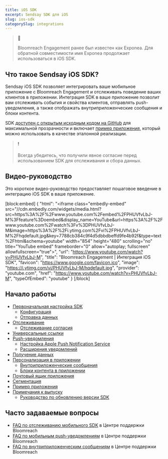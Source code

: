 ```yaml
---
title: iOS SDK
excerpt: Sendsay SDK для iOS
slug: ios-sdk
categorySlug: integrations
---
```


> 📘 
> 
> Bloomreach Engagement ранее был известен как Exponea. Для обратной совместимости имя Exponea продолжает использоваться в iOS SDK.

## Что такое Sendsay iOS SDK?

Sendsay iOS SDK позволяет интегрировать ваше мобильное приложение с Bloomreach Engagement и отслеживать поведение ваших клиентов в приложении. Интеграция SDK в ваше приложение позволит вам отслеживать события и свойства клиентов, отправлять push-уведомления, а также отображать внутриприложенческие сообщения и блоки контента.

SDK [доступен с открытым исходным кодом на GitHub](https://github.com/sendsay/sendsay-ios-sdk) для максимальной прозрачности и включает [пример приложения](https://documentation.bloomreach.com/engagement/docs/ios-sdk-example-app), который можно использовать в качестве эталонной реализации.

> ❗️
> 
> Всегда убедитесь, что получили явное согласие перед использованием SDK для отслеживания и сбора данных.

## Видео-руководство

Это короткое видео-руководство предоставляет пошаговое введение в интеграцию iOS SDK в ваше приложение.

[block:embed]
{
  "html": "<iframe class=\"embedly-embed\" src=\"//cdn.embedly.com/widgets/media.html?src=https%3A%2F%2Fwww.youtube.com%2Fembed%2FPHUVfvLbJ-M%3Ffeature%3Doembed&display_name=YouTube&url=https%3A%2F%2Fwww.youtube.com%2Fwatch%3Fv%3DPHUVfvLbJ-M&image=https%3A%2F%2Fi.ytimg.com%2Fvi%2FPHUVfvLbJ-M%2Fhqdefault.jpg&key=7788cb384c9f4d5dbbdbeffd9fe4b92f&type=text%2Fhtml&schema=youtube\" width=\"854\" height=\"480\" scrolling=\"no\" title=\"YouTube embed\" frameborder=\"0\" allow=\"autoplay; fullscreen\" allowfullscreen=\"true\"></iframe>",
  "url": "https://www.youtube.com/watch?v=PHUVfvLbJ-M",
  "title": "Bloomreach Engagement | Интеграция iOS SDK",
  "favicon": "https://www.google.com/favicon.ico",
  "image": "https://i.ytimg.com/vi/PHUVfvLbJ-M/hqdefault.jpg",
  "provider": "youtube.com",
  "href": "https://www.youtube.com/watch?v=PHUVfvLbJ-M",
  "typeOfEmbed": "youtube"
}
[/block]

## Начало работы

- [Первоначальная настройка SDK](https://documentation.bloomreach.com/engagement/docs/ios-sdk-setup)
  - [Конфигурация](https://documentation.bloomreach.com/engagement/docs/ios-sdk-configuration)
  - [Отправка данных](https://documentation.bloomreach.com/engagement/docs/ios-sdk-data-flushing)
- [Отслеживание](https://documentation.bloomreach.com/engagement/docs/ios-sdk-tracking)
  - [Отслеживание согласия](https://documentation.bloomreach.com/engagement/docs/ios-sdk-tracking-consent)
- [Универсальные ссылки](https://documentation.bloomreach.com/engagement/docs/ios-sdk-universal-links)
- [Push-уведомления](https://documentation.bloomreach.com/engagement/docs/ios-sdk-push-notifications)
  - [Настройка Apple Push Notification Service](https://documentation.bloomreach.com/engagement/docs/ios-sdk-configure-apns)
  - [Расширения уведомлений](https://documentation.bloomreach.com/engagement/docs/ios-sdk-notification-extensions)
- [Получение данных](https://documentation.bloomreach.com/engagement/docs/ios-sdk-fetch-data)
- [Персонализация в приложении](https://documentation.bloomreach.com/engagement/docs/ios-sdk-in-app-personalization)
  - [Внутриприложенческие сообщения](https://documentation.bloomreach.com/engagement/docs/ios-sdk-in-app-messages)
  - [Блоки контента в приложении](https://documentation.bloomreach.com/engagement/docs/ios-sdk-in-app-content-blocks)
- [Почтовый ящик приложения](https://documentation.bloomreach.com/engagement/docs/ios-sdk-app-inbox)
- [Сегментация](https://documentation.bloomreach.com/engagement/docs/ios-sdk-segmentation)
- [Пример приложения](https://documentation.bloomreach.com/engagement/docs/ios-sdk-example-app)
- [Примечания к выпуску](https://documentation.bloomreach.com/engagement/docs/ios-sdk-release-notes)
  - [Руководство по обновлению версии SDK](https://documentation.bloomreach.com/engagement/docs/ios-sdk-version-update)

## Часто задаваемые вопросы

- [FAQ по отслеживанию мобильного SDK](https://support.bloomreach.com/hc/en-us/articles/18153058904733-Mobile-SDK-tracking-FAQ) в Центре поддержки Bloomreach
- [FAQ по мобильным push-уведомлениям](https://support.bloomreach.com/hc/en-us/articles/18152713374877-Mobile-Push-Notifications-FAQ) в Центре поддержки Bloomreach
- [FAQ по внутриприложенческим сообщениям](https://support.bloomreach.com/hc/en-us/articles/18152718785437-In-App-Messages-FAQ) в Центре поддержки Bloomreach